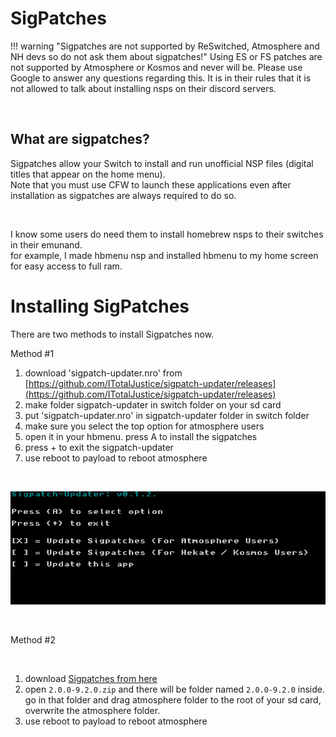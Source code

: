 # SigPatches   

!!! warning "Sigpatches are not supported by ReSwitched, Atmosphere and NH devs so do not ask them about sigpatches!"
	Using ES or FS patches are not supported by Atmosphere or Kosmos and never will be. Please use Google to answer any questions regarding this.
	It is in their rules that it is not allowed to talk about installing nsps on their discord servers.  

&nbsp;

## What are sigpatches?
Sigpatches allow your Switch to install and run unofficial NSP files (digital titles that appear on the home menu).   
Note that you must use CFW to launch these applications even after installation as sigpatches are always required to do so.


&nbsp;


I know some users do need them to install homebrew nsps to their switches in their emunand.     
for example, I made hbmenu nsp and installed hbmenu to my home screen for easy access to full ram.      


# Installing SigPatches 

There are two methods to install Sigpatches now.  


Method #1  
1. download 'sigpatch-updater.nro' from [https://github.com/ITotalJustice/sigpatch-updater/releases](https://github.com/ITotalJustice/sigpatch-updater/releases)   
2. make folder sigpatch-updater in switch folder on your sd card  
3. put 'sigpatch-updater.nro' in sigpatch-updater folder in switch folder   
4. make sure you select the top option for atmosphere users  
4. open it in your hbmenu. press A to install the sigpatches  
5. press + to exit the sigpatch-updater  
6. use reboot to payload to reboot atmosphere  

&nbsp;

![sigpatch-updater](../extras/img/sigpatch-updater.jpg)

&nbsp;

Method #2    

&nbsp;

1. download <a href=https://gbatemp.net/threads/i-heard-that-you-guys-need-some-sweet-patches-for-atmosphere.521164/>Sigpatches from here</a> 
2. open `2.0.0-9.2.0.zip` and there will be folder named `2.0.0-9.2.0` inside. go in that folder and drag atmosphere folder to the root of your sd card, overwrite the atmosphere folder.    
3. use reboot to payload to reboot atmosphere





       
&nbsp;
